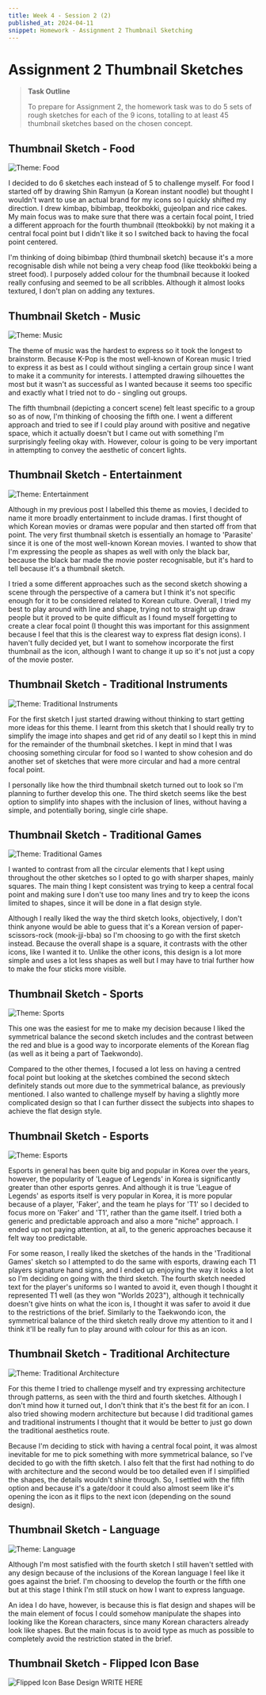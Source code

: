```yaml
---
title: Week 4 - Session 2 (2)
published_at: 2024-04-11
snippet: Homework - Assignment 2 Thumbnail Sketching
---
```

# Assignment 2 Thumbnail Sketches
> **Task Outline**
>
> To prepare for Assignment 2, the homework task was to do 5 sets of rough sketches for each of the 9 icons, totalling to at least 45 thumbnail sketches based on the chosen concept.

## Thumbnail Sketch - Food
![Theme: Food](/W04/5_1food.JPG)

I decided to do 6 sketches each instead of 5 to challenge myself. For food I started off by drawing Shin Ramyun (a Korean instant noodle) but thought I wouldn't want to use an actual brand for my icons so I quickly shifted my direction. I drew kimbap, bibimbap, tteokbokki, gujeolpan and rice cakes. My main focus was to make sure that there was a certain focal point, I tried a different approach for the fourth thumbnail (tteokbokki) by not making it a central focal point but I didn't like it so I switched back to having the focal point centered. 

I'm thinking of doing bibimbap (third thumbnail sketch) because it's a more recognisable dish while not being a very cheap food (like tteokbokki being a street food). I purposely added colour for the thumbnail because it looked really confusing and seemed to be all scribbles. Although it almost looks textured, I don't plan on adding any textures.

## Thumbnail Sketch - Music
![Theme: Music](W04/5_2music.JPG)

The theme of music was the hardest to express so it took the longest to brainstorm. Because K-Pop is the most well-known of Korean music I tried to express it as best as I could without singling a certain group since I want to make it a community for interests. I attempted drawing silhouettes the most but it wasn't as successful as I wanted because it seems too specific and exactly what I tried not to do - singling out groups.

The fifth thumbnail (depicting a concert scene) felt least specific to a group so as of now, I'm thinking of choosing the fifth one. I went a different approach and tried to see if I could play around with positive and negative space, which it actually doesn't but I came out with something I'm surprisingly feeling okay with. However, colour is going to be very important in attempting to convey the aesthetic of concert lights.

## Thumbnail Sketch - Entertainment
![Theme: Entertainment](W04/5_3movie.JPG)

Although in my previous post I labelled this theme as movies, I decided to name it more broadly entertainment to include dramas. I first thought of which Korean movies or dramas were popular and then started off from that point. The very first thumbnail sketch is essentially an homage to 'Parasite' since it is one of the most well-known Korean movies. I wanted to show that I'm expressing the people as shapes as well with only the black bar, because the black bar made the movie poster recognisable, but it's hard to tell because it's a thumbnail sketch. 

I tried a some different approaches such as the second sketch showing a scene through the perspective of a camera but I think it's not specific enough for it to be considered related to Korean culture. Overall, I tried my best to play around with line and shape, trying not to straight up draw people but it proved to be quite difficult as I found myself forgetting to create a clear focal point (I thought this was important for this assignment because I feel that this is the clearest way to express flat design icons). I haven't fully decided yet, but I want to somehow incorporate the first thumbnail as the icon, although I want to change it up so it's not just a copy of the movie poster. 

## Thumbnail Sketch - Traditional Instruments
![Theme: Traditional Instruments](W04/5_4instrument.JPG)

For the first sketch I just started drawing without thinking to start getting more ideas for this theme. I learnt from this sketch that I should really try to simplify the image into shapes and get rid of any deatil so I kept this in mind for the remainder of the thumbnail sketches. I kept in mind that I was choosing something circular for food so I wanted to show cohesion and do another set of sketches that were more circular and had a more central focal point.

I personally like how the third thumbnail sketch turned out to look so I'm planning to further develop this one. The third sketch seems like the best option to simplify into shapes with the inclusion of lines, without having a simple, and potentially boring, single cirle shape.

## Thumbnail Sketch - Traditional Games
![Theme: Traditional Games](W04/5_5games.JPG)

I wanted to contrast from all the circular elements that I kept using throughout the other sketches so I opted to go with sharper shapes, mainly squares. The main thing I kept consistent was trying to keep a central focal point and making sure I don't use too many lines and try to keep the icons limited to shapes, since it will be done in a flat design style.

Although I really liked the way the third sketch looks, objectively, I don't think anyone would be able to guess that it's a Korean version of paper-scissors-rock (mook-jji-bba) so I'm choosing to go with the first sketch instead. Because the overall shape is a square, it contrasts with the other icons, like I wanted it to. Unlike the other icons, this design is a lot more simple and uses a lot less shapes as well but I may have to trial further how to make the four sticks more visible.

## Thumbnail Sketch - Sports
![Theme: Sports](W04/5_6sports.JPG)

This one was the easiest for me to make my decision because I liked the symmetrical balance the second sketch includes and the contrast between the red and blue is a good way to incorporate elements of the Korean flag (as well as it being a part of Taekwondo). 

Compared to the other themes, I focused a lot less on having a centred focal point but looking at the sketches combined the second sktech definitely stands out more due to the symmetrical balance, as previously mentioned. I also wanted to challenge myself by having a slightly more complicated design so that I can further dissect the subjects into shapes to achieve the flat design style.

## Thumbnail Sketch - Esports
![Theme: Esports](W04/5_7t1.JPG)

Esports in general has been quite big and popular in Korea over the years, however, the popularity of 'League of Legends' in Korea is significantly greater than other esports genres. And although it is true 'League of Legends' as esports itself is very popular in Korea, it is more popular because of a player, 'Faker', and the team he plays for 'T1' so I decided to focus more on 'Faker' and 'T1', rather than the game itself. I tried both a generic and predictable approach and also a more "niche" approach. I ended up not paying attention, at all, to the generic approaches because it felt way too predictable.

For some reason, I really liked the sketches of the hands in the 'Traditional Games' sketch so I attempted to do the same with esports, drawing each T1 players signature hand signs, and I ended up enjoying the way it looks a lot so I'm deciding on going with the third sketch. The fourth sketch needed text for the player's uniforms so I wanted to avoid it, even though I thought it represented T1 well (as they won "Worlds 2023"), although it technically doesn't give hints on what the icon is, I thought it was safer to avoid it due to the restrictions of the brief. Similarly to the Taekwondo icon, the symmetrical balance of the third sketch really drove my attention to it and I think it'll be really fun to play around with colour for this as an icon.

## Thumbnail Sketch - Traditional Architecture
![Theme: Traditional Architecture](W04/5_8architecture.JPG)

For this theme I tried to challenge myself and try expressing architecture through patterns, as seen with the third and fourth sketches. Although I don't mind how it turned out, I don't think that it's the best fit for an icon. I also tried showing modern architecture but because I did traditional games and traditional instruments I thought that it would be better to just go down the traditional aesthetics route. 

Because I'm deciding to stick with having a central focal point, it was almost inevitable for me to pick something with more symmetrical balance, so I've decided to go with the fifth sketch. I also felt that the first had nothing to do with architecture and the second would be too detailed even if I simplified the shapes, the details wouldn't shine through. So, I settled with the fifth option and because it's a gate/door it could also almost seem like it's opening the icon as it flips to the next icon (depending on the sound design).

## Thumbnail Sketch - Language
![Theme: Language](W04/5_9hangul.JPG)

Although I'm most satisfied with the fourth sketch I still haven't settled with any design because of the inclusions of the Korean language I feel like it goes against the brief. I'm choosing to develop the fourth or the fifth one but at this stage I think I'm still stuck on how I want to express language.

An idea I do have, however, is because this is flat design and shapes will be the main element of focus I could somehow manipulate the shapes into looking like the Korean characters, since many Korean characters already look like shapes. But the main focus is to avoid type as much as possible to completely avoid the restriction stated in the brief.

## Thumbnail Sketch - Flipped Icon Base
![Flipped Icon Base Design](/W04/FLIP.jpg)
WRITE HERE